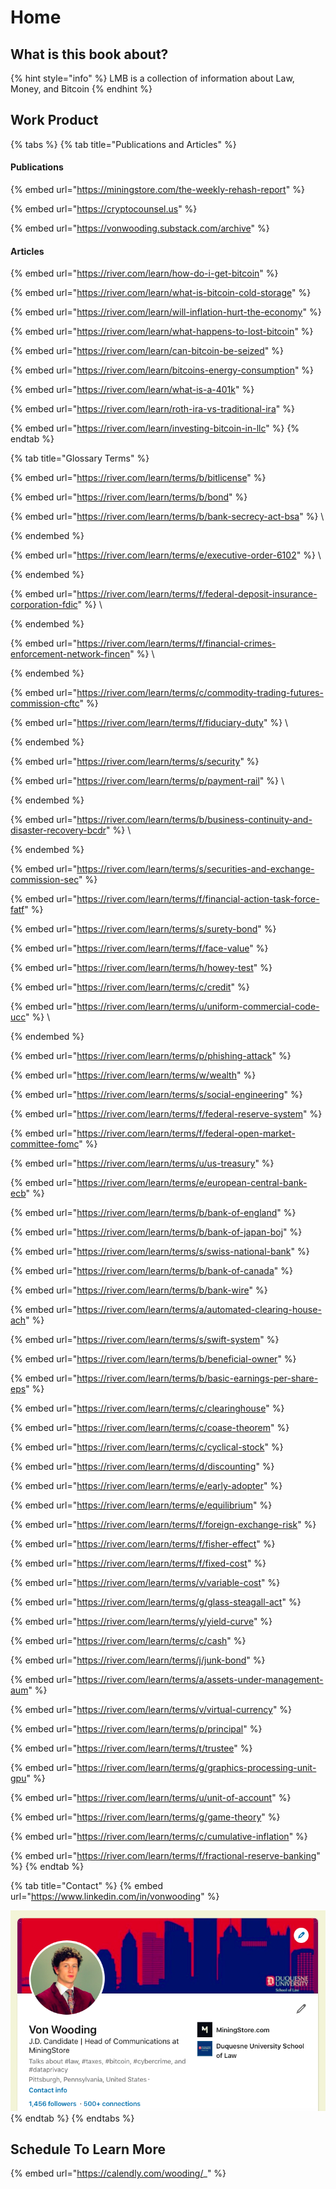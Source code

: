 # Home

## What is this book about?

{% hint style="info" %}
LMB is a collection of information about Law, Money, and Bitcoin
{% endhint %}

## Work Product

{% tabs %}
{% tab title="Publications and Articles" %}
#### Publications

{% embed url="https://miningstore.com/the-weekly-rehash-report" %}

{% embed url="https://cryptocounsel.us" %}

{% embed url="https://vonwooding.substack.com/archive" %}

#### Articles

{% embed url="https://river.com/learn/how-do-i-get-bitcoin" %}

{% embed url="https://river.com/learn/what-is-bitcoin-cold-storage" %}

{% embed url="https://river.com/learn/will-inflation-hurt-the-economy" %}

{% embed url="https://river.com/learn/what-happens-to-lost-bitcoin" %}

{% embed url="https://river.com/learn/can-bitcoin-be-seized" %}

{% embed url="https://river.com/learn/bitcoins-energy-consumption" %}

{% embed url="https://river.com/learn/what-is-a-401k" %}

{% embed url="https://river.com/learn/roth-ira-vs-traditional-ira" %}

{% embed url="https://river.com/learn/investing-bitcoin-in-llc" %}
{% endtab %}

{% tab title="Glossary Terms" %}


{% embed url="https://river.com/learn/terms/b/bitlicense" %}

{% embed url="https://river.com/learn/terms/b/bond" %}

{% embed url="https://river.com/learn/terms/b/bank-secrecy-act-bsa" %}
\

{% endembed %}

{% embed url="https://river.com/learn/terms/e/executive-order-6102" %}
\

{% endembed %}

{% embed url="https://river.com/learn/terms/f/federal-deposit-insurance-corporation-fdic" %}
\

{% endembed %}

{% embed url="https://river.com/learn/terms/f/financial-crimes-enforcement-network-fincen" %}
\

{% endembed %}

{% embed url="https://river.com/learn/terms/c/commodity-trading-futures-commission-cftc" %}

{% embed url="https://river.com/learn/terms/f/fiduciary-duty" %}
\

{% endembed %}

{% embed url="https://river.com/learn/terms/s/security" %}

{% embed url="https://river.com/learn/terms/p/payment-rail" %}
\

{% endembed %}

{% embed url="https://river.com/learn/terms/b/business-continuity-and-disaster-recovery-bcdr" %}
\

{% endembed %}

{% embed url="https://river.com/learn/terms/s/securities-and-exchange-commission-sec" %}

{% embed url="https://river.com/learn/terms/f/financial-action-task-force-fatf" %}

{% embed url="https://river.com/learn/terms/s/surety-bond" %}

{% embed url="https://river.com/learn/terms/f/face-value" %}

{% embed url="https://river.com/learn/terms/h/howey-test" %}

{% embed url="https://river.com/learn/terms/c/credit" %}

{% embed url="https://river.com/learn/terms/u/uniform-commercial-code-ucc" %}
\

{% endembed %}

{% embed url="https://river.com/learn/terms/p/phishing-attack" %}

{% embed url="https://river.com/learn/terms/w/wealth" %}

{% embed url="https://river.com/learn/terms/s/social-engineering" %}

{% embed url="https://river.com/learn/terms/f/federal-reserve-system" %}

{% embed url="https://river.com/learn/terms/f/federal-open-market-committee-fomc" %}

{% embed url="https://river.com/learn/terms/u/us-treasury" %}

{% embed url="https://river.com/learn/terms/e/european-central-bank-ecb" %}

{% embed url="https://river.com/learn/terms/b/bank-of-england" %}

{% embed url="https://river.com/learn/terms/b/bank-of-japan-boj" %}

{% embed url="https://river.com/learn/terms/s/swiss-national-bank" %}

{% embed url="https://river.com/learn/terms/b/bank-of-canada" %}

{% embed url="https://river.com/learn/terms/b/bank-wire" %}

{% embed url="https://river.com/learn/terms/a/automated-clearing-house-ach" %}

{% embed url="https://river.com/learn/terms/s/swift-system" %}

{% embed url="https://river.com/learn/terms/b/beneficial-owner" %}

{% embed url="https://river.com/learn/terms/b/basic-earnings-per-share-eps" %}

{% embed url="https://river.com/learn/terms/c/clearinghouse" %}

{% embed url="https://river.com/learn/terms/c/coase-theorem" %}

{% embed url="https://river.com/learn/terms/c/cyclical-stock" %}

{% embed url="https://river.com/learn/terms/d/discounting" %}

{% embed url="https://river.com/learn/terms/e/early-adopter" %}

{% embed url="https://river.com/learn/terms/e/equilibrium" %}

{% embed url="https://river.com/learn/terms/f/foreign-exchange-risk" %}

{% embed url="https://river.com/learn/terms/f/fisher-effect" %}

{% embed url="https://river.com/learn/terms/f/fixed-cost" %}

{% embed url="https://river.com/learn/terms/v/variable-cost" %}

{% embed url="https://river.com/learn/terms/g/glass-steagall-act" %}

{% embed url="https://river.com/learn/terms/y/yield-curve" %}

{% embed url="https://river.com/learn/terms/c/cash" %}

{% embed url="https://river.com/learn/terms/j/junk-bond" %}

{% embed url="https://river.com/learn/terms/a/assets-under-management-aum" %}

{% embed url="https://river.com/learn/terms/v/virtual-currency" %}

{% embed url="https://river.com/learn/terms/p/principal" %}

{% embed url="https://river.com/learn/terms/t/trustee" %}

{% embed url="https://river.com/learn/terms/g/graphics-processing-unit-gpu" %}

{% embed url="https://river.com/learn/terms/u/unit-of-account" %}

{% embed url="https://river.com/learn/terms/g/game-theory" %}

{% embed url="https://river.com/learn/terms/c/cumulative-inflation" %}

{% embed url="https://river.com/learn/terms/f/fractional-reserve-banking" %}
{% endtab %}

{% tab title="Contact" %}
{% embed url="https://www.linkedin.com/in/vonwooding" %}

![](<.gitbook/assets/Screen Shot 2021-11-17 at 12.56.28 AM.png>)
{% endtab %}
{% endtabs %}

## Schedule To Learn More

{% embed url="https://calendly.com/wooding/_" %}

